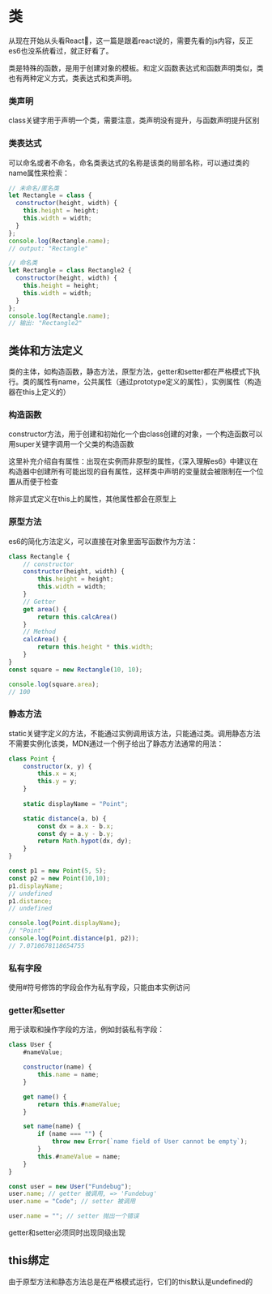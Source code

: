 # 类
从现在开始从头看React👀，这一篇是跟着react说的，需要先看的js内容，反正es6也没系统看过，就正好看了。

类是特殊的函数，是用于创建对象的模板。和定义函数表达式和函数声明类似，类也有两种定义方式，类表达式和类声明。

### 类声明

class关键字用于声明一个类，需要注意，类声明没有提升，与函数声明提升区别

### 类表达式

可以命名或者不命名，命名类表达式的名称是该类的局部名称，可以通过类的name属性来检索：

```js
// 未命名/匿名类
let Rectangle = class {
  constructor(height, width) {
    this.height = height;
    this.width = width;
  }
};
console.log(Rectangle.name);
// output: "Rectangle"

// 命名类
let Rectangle = class Rectangle2 {
  constructor(height, width) {
    this.height = height;
    this.width = width;
  }
};
console.log(Rectangle.name);
// 输出: "Rectangle2"
```

## 类体和方法定义

类的主体，如构造函数，静态方法，原型方法，getter和setter都在严格模式下执行。类的属性有name，公共属性（通过prototype定义的属性），实例属性（构造器在this上定义的）

### 构造函数

constructor方法，用于创建和初始化一个由class创建的对象，一个构造函数可以用super关键字调用一个父类的构造函数

这里补充介绍自有属性：出现在实例而非原型的属性，《深入理解es6》中建议在构造器中创建所有可能出现的自有属性，这样类中声明的变量就会被限制在一个位置从而便于检查

除非显式定义在this上的属性，其他属性都会在原型上

### 原型方法

es6的简化方法定义，可以直接在对象里面写函数作为方法：

```js
class Rectangle {
    // constructor
    constructor(height, width) {
        this.height = height;
        this.width = width;
    }
    // Getter
    get area() {
        return this.calcArea()
    }
    // Method
    calcArea() {
        return this.height * this.width;
    }
}
const square = new Rectangle(10, 10);

console.log(square.area);
// 100
```

### 静态方法

static关键字定义的方法，不能通过实例调用该方法，只能通过类。调用静态方法不需要实例化该类，MDN通过一个例子给出了静态方法通常的用法：

```js
class Point {
    constructor(x, y) {
        this.x = x;
        this.y = y;
    }
    
    static displayName = "Point";

    static distance(a, b) {
        const dx = a.x - b.x;
        const dy = a.y - b.y;
        return Math.hypot(dx, dy);
    }
}

const p1 = new Point(5, 5);
const p2 = new Point(10,10);
p1.displayName;
// undefined
p1.distance;
// undefined

console.log(Point.displayName);
// "Point"
console.log(Point.distance(p1, p2));
// 7.0710678118654755
```

### 私有字段

使用#符号修饰的字段会作为私有字段，只能由本实例访问

### getter和setter

用于读取和操作字段的方法，例如封装私有字段：

```js
class User {
    #nameValue;

    constructor(name) {
        this.name = name;
    }

    get name() {
        return this.#nameValue;
    }

    set name(name) {
        if (name === "") {
            throw new Error(`name field of User cannot be empty`);
        }
        this.#nameValue = name;
    }
}

const user = new User("Fundebug");
user.name; // getter 被调用, => 'Fundebug'
user.name = "Code"; // setter 被调用

user.name = ""; // setter 抛出一个错误
```

getter和setter必须同时出现同级出现

## this绑定

由于原型方法和静态方法总是在严格模式运行，它们的this默认是undefined的